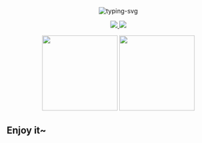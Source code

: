 <p align="center">
  <img src="https://readme-typing-svg.herokuapp.com?font=Fira+Code&pause=1000&center=true&vCenter=true&width=435&lines=Learn+what+you+want;Do+what+you+want" alt="typing-svg">
</p>

<p align="center">
  <a title="ORCID" target="_blank" href="https://orcid.org/0000-0003-0850-8987">
    <img src="https://img.shields.io/badge/ORCID-chLi-brightgreen">
  </a>
  <a title="CSDN" target="_blank" href="https://blog.csdn.net/qq_49466306">
    <img src="https://img.shields.io/badge/CSDN-chLi-brightgreen">
  </a>
</p>

<div align="center">
  <span>  </span>
  <img height="170px" src="https://github-readme-stats.vercel.app/api?username=565353780"/>
  <span>  </span>
  <img height="170px" src="https://github-readme-stats.vercel.app/api/top-langs/?username=565353780&layout=compact&langs_count=8" />
  <span>  </span>
</div>

## Enjoy it~

